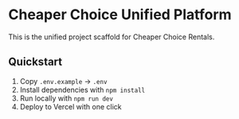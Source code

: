 # Cheaper Choice Unified Platform

This is the unified project scaffold for Cheaper Choice Rentals.

## Quickstart
1. Copy `.env.example` → `.env`
2. Install dependencies with `npm install`
3. Run locally with `npm run dev`
4. Deploy to Vercel with one click
